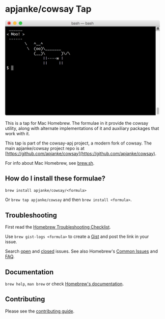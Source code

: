 # apjanke/cowsay Tap

![Moo](simple_moo_terminal_screenshot.png)

This is a tap for Mac Homebrew. The formulae in it provide the cowsay utility, along with alternate implementations of it and auxiliary packages that work with it.

This tap is part of the cowsay-apj project, a modern fork of cowsay. The main apjanke/cowsay project repo is at [https://github.com/apjanke/cowsay](https://github.com/apjanke/cowsay).

For info about Mac Homebrew, see [brew.sh](https://brew.sh).

## How do I install these formulae?

`brew install apjanke/cowsay/<formula>`

Or `brew tap apjanke/cowsay` and then `brew install <formula>`.

## Troubleshooting

First read the [Homebrew Troubleshooting Checklist](https://github.com/Homebrew/brew/blob/master/share/doc/homebrew/Troubleshooting.md#troubleshooting).

Use `brew gist-logs <formula>` to create a [Gist](https://gist.github.com/) and post the link in your issue.

Search [open](https://github.com/Homebrew/homebrew-science/issues?state=open) and [closed](https://github.com/Homebrew/homebrew-science/issues?state=closed) issues. See also Homebrew's  [Common Issues](https://github.com/Homebrew/brew/blob/master/share/doc/homebrew/Common-Issues.md) and [FAQ](https://github.com/Homebrew/brew/blob/master/share/doc/homebrew/FAQ.md).

## Documentation
`brew help`, `man brew` or check [Homebrew's documentation](https://github.com/Homebrew/brew/tree/master/share/doc/homebrew#readme).

## Contributing
Please see the [contributing guide](https://github.com/Homebrew/homebrew-science/blob/master/.github/CONTRIBUTING.md).
